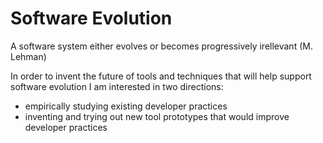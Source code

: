 # Software Evolution

A software system either evolves or becomes progressively irellevant (M. Lehman)

In order to invent the future of tools and techniques that will help support software evolution I am interested in two directions:
- empirically studying existing developer practices
- inventing and trying out new tool prototypes that would improve developer practices

